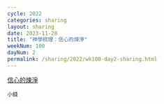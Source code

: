 ```yaml
---
cycle: 2022
categories: sharing
layout: sharing
date: 2023-11-28
title: "神學梳理：信心的煉淨"
weekNum: 100
dayNum: 2
permalink: /sharing/2022/wk100-day2-sharing.html
---
```


[信心的煉淨](https://eccseattle.github.io/media/sharing/2022/wk100/2023-11-28-bin.m4a)

`小錢`